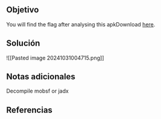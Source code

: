 
## Objetivo
You will find the flag after analysing this apkDownload [here](https://artifacts.picoctf.net/c/449/timer.apk).

## Solución

![[Pasted image 20241031004715.png]]
## Notas adicionales
Decompile
mobsf or jadx
## Referencias



